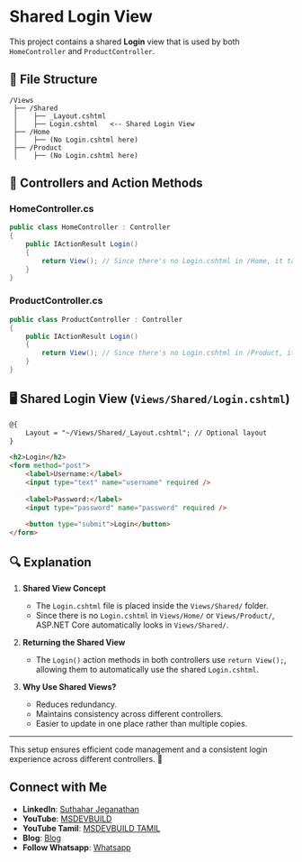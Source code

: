 # Shared Login View

This project contains a shared **Login** view that is used by both `HomeController` and `ProductController`.

## 📁 File Structure

```
/Views
 ├── /Shared
 │    ├── _Layout.cshtml
 │    ├── Login.cshtml   <-- Shared Login View
 ├── /Home
 │    ├── (No Login.cshtml here)
 ├── /Product
 │    ├── (No Login.cshtml here)
```

## 📌 Controllers and Action Methods

### **HomeController.cs**
```csharp
public class HomeController : Controller
{
    public IActionResult Login()
    {
        return View(); // Since there's no Login.cshtml in /Home, it takes from /Shared
    }
}
```

### **ProductController.cs**
```csharp
public class ProductController : Controller
{
    public IActionResult Login()
    {
        return View(); // Since there's no Login.cshtml in /Product, it takes from /Shared
    }
}
```

## 🖥️ Shared Login View (`Views/Shared/Login.cshtml`)

```html
@{
    Layout = "~/Views/Shared/_Layout.cshtml"; // Optional layout
}

<h2>Login</h2>
<form method="post">
    <label>Username:</label>
    <input type="text" name="username" required />
    
    <label>Password:</label>
    <input type="password" name="password" required />
    
    <button type="submit">Login</button>
</form>
```

## 🔍 Explanation

1. **Shared View Concept**  
   - The `Login.cshtml` file is placed inside the `Views/Shared/` folder.
   - Since there is no `Login.cshtml` in `Views/Home/` or `Views/Product/`, ASP.NET Core automatically looks in `Views/Shared/`.

2. **Returning the Shared View**
   - The `Login()` action methods in both controllers use `return View();`, allowing them to automatically use the shared `Login.cshtml`.

3. **Why Use Shared Views?**  
   - Reduces redundancy.
   - Maintains consistency across different controllers.
   - Easier to update in one place rather than multiple copies.

---

This setup ensures efficient code management and a consistent login experience across different controllers. 🚀

## Connect with Me
- **LinkedIn**: [Suthahar Jeganathan](https://www.linkedin.com/in/jssuthahar/)
- **YouTube**: [MSDEVBUILD](https://www.youtube.com/@MSDEVBUILD)
- **YouTube Tamil**: [MSDEVBUILD TAMIL](https://www.youtube.com/@MSDEVBUILDTamil)
- **Blog**: [Blog](https://www.msdevbuild.com/)
- **Follow Whatsapp**: [Whatsapp](https://www.whatsapp.com/channel/0029Va5j2rHEFeXcTlUhQB0J)
